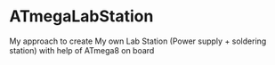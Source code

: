 # ATmegaLabStation
My approach to create My own Lab Station (Power supply + soldering station) with help of ATmega8 on board 
